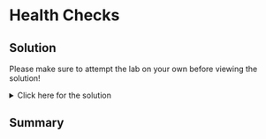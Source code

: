 # Health Checks

## Solution

Please make sure to attempt the lab on your own before viewing the solution!

<details>
  <summary>Click here for the solution</summary>

  Look at your application pods:

  ```execute
  oc get pods -l app=app-ui
  ```

  The newest version (prefixed by `app-ui-2`) will transition from `CrashLoopBackoff` and will eventually `Error`.

  If you look at the events of that pod:

  ```execute
  oc describe pod -l deployment=app-ui-2
  ```

  You will see the `readinessProbes` and `livenessProbes` repeatedly fail.

  If you look at the probes spec:

  ```execute
  cat scenarios/healthchecks/probes.yaml
  ```

  Notice the only thing that has been defined is the endpoint and port.  If you look at the [documentation][1], there is a field called `timeoutSeconds` that defaults to 1.

  Try hitting the probe endpoint in the application:

  ```execute
  curl $GATEWAY_URL/info
  ```

  It takes longer than 1 second to return.  The solution is to increase the `timeoutSeconds` value so the probes do not fail.
  
</details>

## Summary

[1]: https://docs.openshift.com/container-platform/4.5/applications/application-health.html